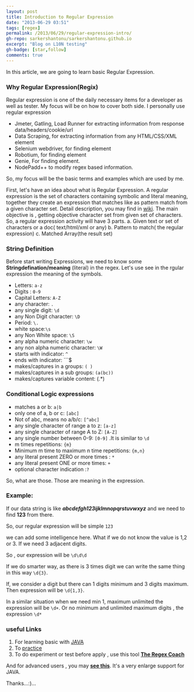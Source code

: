 ```yaml
---
layout: post
title: Introduction to Regular Expression
date: "2013-06-29 03:51"
tags: [regex]
permalink: /2013/06/29/regular-expression-intro/
gh-repo: sarkershantonu/sarkershantonu.github.io
excerpt: "Blog on L10N testing"
gh-badge: [star,follow]
comments: true
---
```

In this article, we are going to learn basic Regular Expression.

### Why Regular Expression(Regix)
Regular expression is one of the daily necessary items for a developer as well as tester. My focus will be on how to cover both side. I personally use regular expression
- Jmeter, Gatling, Load Runner for extracting information from response data/headers/cookie/url
- Data Scraping, for extracting information from any HTML/CSS/XML element
- Selenium webdriver, for finding element
- Robotium, for finding element
- Genie, For finding element.
- NodePadd++ to modify regex based information.

So, my focus will be the basic terms and examples which are used by me.

First, let's have an idea about what is Regular Expression. A regular expression is the set of characters containing symbolic and literal meaning, together they create an expression that matches like as pattern match from a given character set. Detail description, you may find in [wiki](https://en.wikipedia.org/wiki/Regular_expression). The main objective is , getting objective character set from given set of characters.
So, a regular expression activity will have 3 parts.
a. Given text or set of characters or a doc( text/html/xml or any)
b. Pattern to match( the regular expression)
c. Matched Array(the result set)

### String Definition
Before start writing Expressions, we need to know some **Stringdefination/meaning** (literal) in the regex. Let's use see in the rgular expression the meaning of the symbols.
- Letters: ```a-z```
- Digits : ```0-9```
- Capital Letters: ```A-Z```
- any character: ```.```
- any single digit: ```\d```
- any Non Digit character: ```\D```
- Period: ```\.```
- white space:```\s```
- any Non White space: ```\S```
- any alpha numeric character: ```\w```
- any non alpha numeric character: ```\W```
- starts with indicator: ```^```
- ends with indicator: ```$
- makes/captures in a groups: ```( )```
- makes/captures in a sub groups: ```(a(bc))```
- makes/captures variable content: (.*)

### Conditional Logic expressions
- matches a or b: ```a|b```
- only one of a, b or c: ```[abc]```
- Not of abc, means no a/b/c: ```[^abc]```
- any single character of range a to z: ```[a-z]```
- any single character of range A to Z: ```[A-Z]```
- any single number between 0-9: ```[0-9]``` .It is similar to ```\d```
- m times repetitions: ```{m}```
- Minimum m time to maximum n time repetitions: ```{m,n}```
- any literal present ZERO or more times : ```*```
- any literal present ONE or more times: ```+```
- optional character indication :```?```

So, what are those. Those are meaning in the expression.

### Example:  
If our data string is like ***abcdefgh123ijklmnopqrstuvwxyz*** and we need to find **123** from there. 

So, our regular expression will be simple ```123```

we can add some intelligence here. What if we do not know the value is 1,2 or 3. If we need 3 adjacent digits. 

So , our expression will be ```\d\d\d```

If we do smarter way, as there is 3 times digit we can write the same thing in this way ```\d{3}```.

If, we consider a digit but there can 1 digits minimum and 3 digits maximum. Then expression will be ```\d{1,3}```. 
 
In a similar situation when we need min 1, maximum unlimited the expression will be ```\d+```. 
Or no minimum and unlimited maximum digits , the expression ```\d*```

### useful Links
1. For learning basic with [JAVA](http://www.vogella.com/articles/JavaRegularExpressions/article.html)
2. To [practice](http://regexone.com/)
3. To do experiment or test before apply , use this tool [**The Regex Coach**](http://www.weitz.de/regex-coach/)

And for advanced users , you may [**see this**](https://docs.oracle.com/javase/6/docs/api/java/util/regex/Pattern.html). It's a very enlarge support for JAVA.

Thanks...:)...